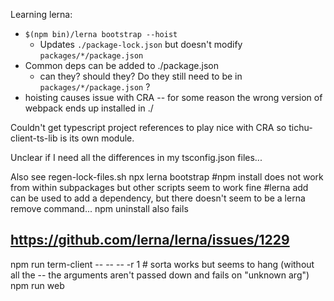 Learning lerna:

- `$(npm bin)/lerna bootstrap --hoist`
  - Updates `./package-lock.json` but doesn't modify `packages/*/package.json`
- Common deps can be added to ./package.json
  - can they? should they? Do they still need to be in `packages/*/package.json` ?
- hoisting causes issue with CRA -- for some reason the wrong version of webpack ends up installed in ./

Couldn't get typescript project references to play nice with CRA so tichu-client-ts-lib is its own module.

Unclear if I need all the differences in my tsconfig.json files...

Also see regen-lock-files.sh
npx lerna bootstrap
#npm install does not work from within subpackages but other scripts seem to work fine
#lerna add can be used to add a dependency, but there doesn't seem to be a lerna remove command... npm uninstall also fails
## https://github.com/lerna/lerna/issues/1229

npm run term-client -- -- -- -r 1 # sorta works but seems to hang (without all the -- the arguments aren't passed down and fails on "unknown arg")
npm run web
